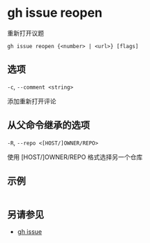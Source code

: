 # gh issue reopen

重新打开议题

```
gh issue reopen {<number> | <url>} [flags]
```

## 选项

`-c`, `--comment <string>`

添加重新打开评论

## 从父命令继承的选项

`-R`, `--repo <[HOST/]OWNER/REPO>`

使用 [HOST/]OWNER/REPO 格式选择另一个仓库

## 示例

```

```

## 另请参见

- [gh issue](/gh_issue)